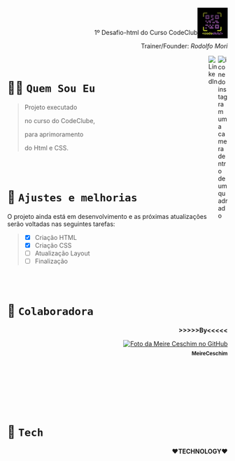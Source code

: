 

<code><img height="70" align="right" src="./assets/codeclub.jpeg"></code>


<br><br>
<p align="right">1º Desafio-html do Curso CodeClub</p> 
<p align='right'>Trainer/Founder: <i>Rodolfo Mori</I></p>
<p>
<a href="https://www.instagram.com/dolfo.mori">
<img align="right" alt="icone do instagram uma camera dentro de um quadrado" width="22px" src="https://cdn.jsdelivr.net/npm/simple-icons@v3/icons/instagram.svg" />
</a>
<a href="https://www.linkedin.com/in/rodolfomori/">
<img align="right" alt="LinkedIn" width="22px" src="https://cdn.jsdelivr.net/npm/simple-icons@v3/icons/linkedin.svg" />
</a>
</p>
<br>




# 👩‍💻 `Quem Sou Eu` 
 
> Projeto executado 
> 
> no curso do CodeClube,
> 
> para aprimoramento 
> 
> do Html e CSS.

<br><br>

# 📌 `Ajustes e melhorias`

O projeto ainda está em desenvolvimento e as próximas atualizações serão voltadas nas seguintes tarefas:

> - [x] Criação HTML
> - [x] Criação CSS
> - [ ] Atualização Layout
> - [ ] Finalização

<br><br>


# 📌 `Colaboradora`


<p align="right"><b>>>>>>By<<<<<</b></p>
<div align="right">
 <tr>
    <td align="center">
      <a href="#">
        <img src="https://avatars.githubusercontent.com/u/89756578?s=400&u=3fe7c1530d59282b03143899373eeeb5f1dc3953&v=4" width="100px;" alt="Foto da Meire Ceschim no GitHub"/><br>
        <sub>
          <b>MeireCeschim</b>
        </sub>
      </a>
 </tr>
 </div>
    
<br><br><br><br><br><br>



# 📌 `Tech`


<p align="right"><b>❤TECHNOLOGY❤</b></p><br>


<br><br>
